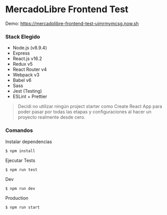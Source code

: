 # MercadoLibre Frontend Test

Demo: https://mercadolibre-frontend-test-ujmrmymcsg.now.sh

### Stack Elegido

* Node.js (v8.9.4)
* Express
* React.js v16.2
* Redux v5
* React Router v4
* Webpack v3
* Babel v6
* Sass
* Jest (Testing)
* ESLint + Prettier

> Decidi no utilizar ningún project starter como Create React App para poder pasar por todas las etapas y configuraciones al hacer un proyecto realmente desde cero.

### Comandos

Instalar dependencias

```
$ npm install
```

Ejecutar Tests

```
$ npm run test
```

Dev

```
$ npm run dev
```

Production

```
$ npm run start
```
